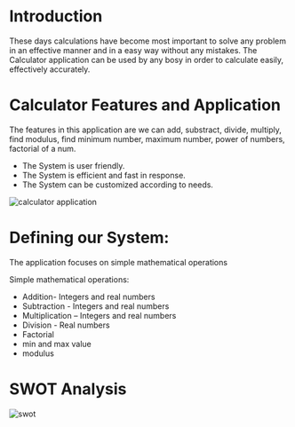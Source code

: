 # Introduction

These days calculations have become most important to solve any problem in an effective manner and in a easy way without any mistakes. The Calculator application can be used by any bosy in order to calculate easily, effectively accurately.

# Calculator Features and Application 

The features in this application are we can add, substract, divide, multiply, find modulus, find minimum number, maximum number, power of numbers, factorial of a num.

- The System is user friendly.
- The System is efficient and fast in response.
- The System can be customized according to needs.


![calculator application](https://user-images.githubusercontent.com/68370011/124750851-96c18580-df43-11eb-9396-e679fd90c161.png)


# Defining our System:

The application focuses on simple mathematical operations

Simple mathematical operations:
- Addition- Integers and real numbers
- Subtraction - Integers and real numbers
- Multiplication – Integers and real numbers
- Division - Real numbers
- Factorial
- min and max value
- modulus
 
# SWOT Analysis

![swot](https://user-images.githubusercontent.com/68370011/125184911-25355000-e23f-11eb-9812-58a5a9314c4f.png)


